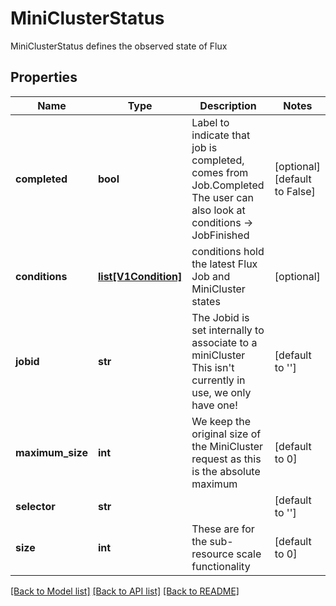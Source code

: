 # MiniClusterStatus

MiniClusterStatus defines the observed state of Flux

## Properties
Name | Type | Description | Notes
------------ | ------------- | ------------- | -------------
**completed** | **bool** | Label to indicate that job is completed, comes from Job.Completed The user can also look at conditions -&gt; JobFinished | [optional] [default to False]
**conditions** | [**list[V1Condition]**](V1Condition.md) | conditions hold the latest Flux Job and MiniCluster states | [optional] 
**jobid** | **str** | The Jobid is set internally to associate to a miniCluster This isn&#39;t currently in use, we only have one! | [default to '']
**maximum_size** | **int** | We keep the original size of the MiniCluster request as this is the absolute maximum | [default to 0]
**selector** | **str** |  | [default to '']
**size** | **int** | These are for the sub-resource scale functionality | [default to 0]

[[Back to Model list]](../README.md#documentation-for-models) [[Back to API list]](../README.md#documentation-for-api-endpoints) [[Back to README]](../README.md)



